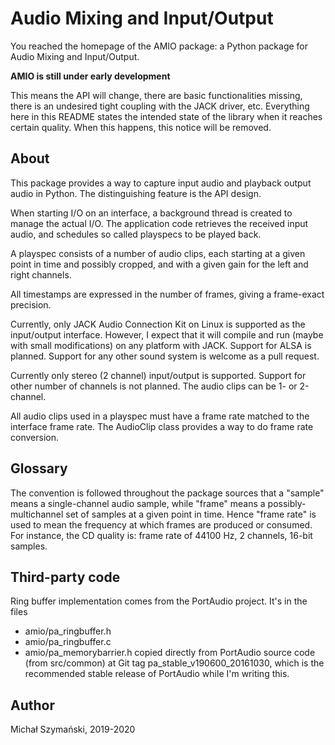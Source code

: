 # Audio Mixing and Input/Output

You reached the homepage of the AMIO package: a Python package for
Audio Mixing and Input/Output.

**AMIO is still under early development**

This means the API will change, there are basic functionalities missing,
there is an undesired tight coupling with the JACK driver, etc. Everything
here in this README states the intended state of the library when it
reaches certain quality. When this happens, this notice will be removed.

## About

This package provides a way to capture input audio and playback output audio
in Python. The distinguishing feature is the API design.

When starting I/O on an interface, a background thread is created to manage
the actual I/O. The application code retrieves the received input audio,
and schedules so called playspecs to be played back.

A playspec consists of a number of audio clips, each starting at a given
point in time and possibly cropped, and with a given gain for the left
and right channels.

All timestamps are expressed in the number of frames, giving a frame-exact
precision.

Currently, only JACK Audio Connection Kit on Linux is supported as
the input/output interface. However, I expect that it will compile and run
(maybe with small modifications) on any platform with JACK. Support for ALSA
is planned. Support for any other sound system is welcome as a pull request.

Currently only stereo (2 channel) input/output is supported. Support for
other number of channels is not planned. The audio clips can be 1-
or 2-channel.

All audio clips used in a playspec must have a frame rate matched to
the interface frame rate. The AudioClip class provides a way to do frame
rate conversion.

## Glossary

The convention is followed throughout the package sources that a "sample" means
a single-channel audio sample, while "frame" means a possibly-multichannel
set of samples at a given point in time. Hence "frame rate" is used to mean
the frequency at which frames are produced or consumed. For instance, the CD
quality is: frame rate of 44100 Hz, 2 channels, 16-bit samples.

## Third-party code

Ring buffer implementation comes from the PortAudio project. It's in the files
 * amio/pa_ringbuffer.h
 * amio/pa_ringbuffer.c
 * amio/pa_memorybarrier.h
copied directly from PortAudio source code (from src/common)
at Git tag pa_stable_v190600_20161030, which is the recommended stable release
of PortAudio while I'm writing this.

## Author

Michał Szymański, 2019-2020
